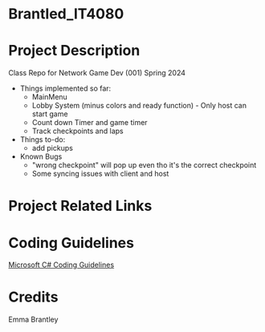 # Brantled_IT4080

# Project Description

Class Repo for Network Game Dev (001) Spring 2024
- Things implemented so far:
   - MainMenu
   - Lobby System (minus colors and ready function)
         - Only host can start game
   - Count down Timer and game timer
   - Track checkpoints and laps
- Things to-do:
   - add pickups
- Known Bugs
   - "wrong checkpoint" will pop up even tho it's the correct checkpoint
   - Some syncing issues with client and host

# Project Related Links

# Coding Guidelines

[Microsoft C# Coding Guidelines](https://learn.microsoft.com/en-us/dotnet/csharp/fundamentals/coding-style/coding-conventions#layout-conventions)

# Credits
Emma Brantley
